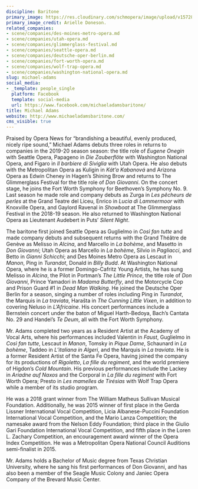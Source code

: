 ```yaml
---
discipline: Baritone
primary_image: https://res.cloudinary.com/schmopera/image/upload/v1572811660/media/2019/11/MichaelAdams_n1r8at.jpg
primary_image_credit: Arielle Doneson.
related_companies:
- scene/companies/des-moines-metro-opera.md
- scene/companies/utah-opera.md
- scene/companies/glimmerglass-festival.md
- scene/companies/seattle-opera.md
- scene/companies/deutsche-oper-berlin.md
- scene/companies/fort-worth-opera.md
- scene/companies/wolf-trap-opera.md
- scene/companies/washington-national-opera.md
slug: michael-adams
social_media:
- _template: people_single
  platform: Facebook
  template: social-media
  url: https://www.facebook.com/michaeladamsbaritone/
title: Michael Adams
website: http://www.michaeladamsbaritone.com/
cms_visible: true
---
```

Praised by Opera News for “brandishing a beautiful, evenly produced, nicely ripe sound,” Michael Adams debuts three roles in returns to companies in the 2019-20 season season: the title role of _Eugene Onegin_ with Seattle Opera, Papageno in _Die Zauberflöte_ with Washington National Opera, and Figaro in _Il barbiere di Siviglia_ with Utah Opera. He also debuts with the Metropolitan Opera as Kuligin in _Kát’a Kabanová_ and Arizona Opera as Edwin Cheney in Hagen’s Shining Brow and returns to The Glimmerglass Festival for the title role of _Don Giovanni_. On the concert stage, he joins the Fort Worth Symphony  for Beethoven’s Symphony No. 9. Last season he made role and company debuts as Zurga in _Les pêcheurs de perles_ at the Grand Teatre del Liceu, Enrico in _Lucia di Lammermoor_ with Knoxville Opera, and Gaylord Ravenal in _Showboat_ at The Glimmerglass Festival in the 2018-19 season. He also returned to Washington National Opera as Lieutenant Audebert in Puts’ _Silent Night_.  

The baritone first joined Seattle Opera as Guglielmo in _Così fan tutte_ and made company debuts and subsequent returns with the Grand Théâtre de Genève as Melisso in _Alcina_, and Marcello in _La bohème_, and Masetto in _Don Giovanni_; Utah Opera as Marcello in _La bohème_, Silvio in _Pagliacci_, and Betto in _Gianni Schicchi_; and Des Moines Metro Opera as Lescaut in _Manon_, Ping in _Turandot_, Donald in _Billy Budd_. At Washington National Opera, where he is a former Domingo-Cafritz Young Artists, he has sung Melisso in _Alcina_, the Pilot in Portman’s _The Little Prince_, the title role of _Don Giovanni_, Prince Yamadori in _Madama Butterfly_, and the Motorcycle Cop and Prison Guard #1 in _Dead Man Walking_. He joined the Deutsche Oper Berlin for a season, singing a number of roles including Ping in _Turandot_, the Marquis in _La traviata_, Harašta in _The Cunning Little Vixen_, in addition to covering Neluso in _L’Africaine_. His concert performances include a Bernstein concert under the baton of Miguel Harth-Bedoya, Bach’s Cantata No. 29 and Handel’s _Te Deum_, all with the Fort Worth Symphony.

Mr. Adams completed two years as a Resident Artist at the Academy of Vocal Arts, where his performances included Valentin in _Faust_, Guglielmo in _Così fan tutte_, Lescaut in _Manon_, Tomsky in _Pique Dame_, Schaunard in _La bohème_, Taddeo in _L’italiana in Algeri_, and the Marquis in _La traviata_. He is a former Resident Artist of the Santa Fe Opera, having joined the company for its productions of _Rigoletto_, _La fille du regiment_, and the world premiere of Higdon’s _Cold Mountain_. His previous performances include the Lackey in _Ariadne auf Naxos_ and the Corporal in _La fille du regiment_ with Fort Worth Opera; Presto in _Les mamelles de Tirésias_ with Wolf Trap Opera while a member of its studio program.

He was a 2018 grant winner from The William Matheus Sullivan Musical Foundation. Additionally, he was 2015 winner of first place in the Gerda Lissner International Vocal Competition, Licia Albanese-Puccini Foundation International Vocal Competition, and the Mario Lanza Competition; the namesake award from the Nelson Eddy Foundation; third place in the Giulio Gari Foundation International Vocal Competition, and fifth place in the Loren L. Zachary Competition, an encouragement award winner of the Opera Index Competition. He was a Metropolitan Opera National Council Auditions semi-finalist in 2015.

Mr. Adams holds a Bachelor of Music degree from Texas Christian University, where he sang his first performances of Don Giovanni, and has also been a member of the Seagle Music Colony and  Janiec Opera Company of the Brevard Music Center.